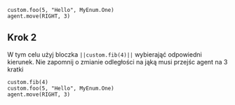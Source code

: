 ```blocks
custom.foo(5, "Hello", MyEnum.One)
agent.move(RIGHT, 3)
```

## Krok 2
W tym celu użyj bloczka `||custom.fib(4)||` wybierająć odpowiedni kierunek.
Nie zapomnij o zmianie odległości na jąką musi przejśc agent na 3 kratki
```blocks
custom.fib(4)
custom.foo(5, "Hello", MyEnum.One)
agent.move(RIGHT, 3)
```
